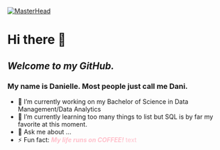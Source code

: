[![MasterHead](https://th.bing.com/th/id/R.5d7ecdb5648ca3601e805ba570c643fd?rik=FNJzt00SFfYxCg&riu=http%3a%2f%2fsouthernexhilaration.com%2fwp-content%2fuploads%2f2019%2f02%2fStart-Here-1080x361.png&ehk=PjTvbbifSbbXWIPYLYcpD7v%2bEMvZA5RuaTyfiu2ty2k%3d&risl=&pid=ImgRaw&r=0)](https://github.com/MsDaniLani)

# Hi there 👋
## *Welcome to my GitHub.*
### My name is Danielle. Most people just call me Dani.

- 🔭 I’m currently working on my Bachelor of Science in Data Management/Data Analytics 
- 🌱 I’m currently learning too many things to list but SQL is by far my favorite at this moment.
- 💬 Ask me about ...
- ⚡ Fun fact: <span style="color:pink"> **_My life runs on COFFEE!_** text</span>
